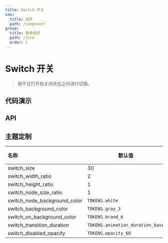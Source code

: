 ```yaml
---
title: Switch 开关
nav:
  title: 组件
  path: /component
group:
  title: 表单组件
  path: /form
  order: 1
---
```


# Switch 开关

> 用于在打开和关闭状态之间进行切换。

## 代码演示

<code src="./__fixtures__/basic.tsx"></code>

## API

<API hideTitle src="./switch.tsx"></API>

## 主题定制

| 名称                         | 默认值                           | 描述 |
| :--------------------------- | -------------------------------- | ---- |
| switch_size                  | 30                               | -    |
| switch_width_ratio           | 2                                | -    |
| switch_height_ratio          | 1                                | -    |
| switch_node_size_ratio       | 1                                | -    |
| switch_node_background_color | `TOKENS.white`                   | -    |
| switch_background_color      | `TOKENS.gray_3`                  | -    |
| switch_on_background_color   | `TOKENS.brand_6`                 | -    |
| switch_transition_duration   | `TOKENS.animation_duration_base` | -    |
| switch_disabled_opacity      | `TOKENS.opacity_60`              | -    |
